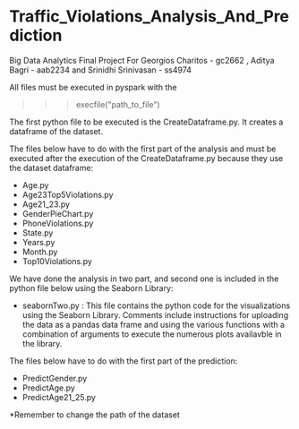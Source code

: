 # Traffic_Violations_Analysis_And_Prediction
Big Data Analytics Final Project For Georgios Charitos - gc2662 , Aditya Bagri - aab2234 and Srinidhi Srinivasan - ss4974

All files must be executed in pyspark with the

>>>execfile("path_to_file")

The first python file to be executed is the CreateDataframe.py. It creates a dataframe of the dataset.

The files below have to do with the first part of the analysis and must be executed after the execution of the CreateDataframe.py because they use the dataset dataframe:

 - Age.py
 - Age23Top5Violations.py
 - Age21_23.py
 - GenderPieChart.py
 - PhoneViolations.py
 - State.py
 - Years.py
 - Month.py
 - Top10Violations.py

We have done the analysis in two part, and second one is included in the python file below using the Seaborn Library:

 - seabornTwo.py : This file contains the python code for the visualizations using the Seaborn Library. Comments include instructions for uploading the data as a pandas data frame and using the various functions with a combination of arguments to execute the numerous plots availavble in the library.

The files below have to do with the first part of the prediction:

 - PredictGender.py
 - PredictAge.py
 - PredictAge21_25.py

*Remember to change the path of the dataset
